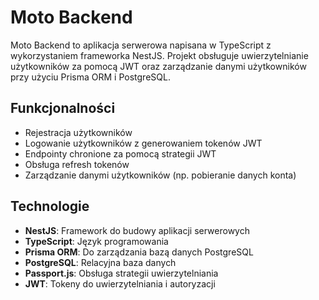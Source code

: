 # Moto Backend

Moto Backend to aplikacja serwerowa napisana w TypeScript z wykorzystaniem frameworka NestJS. Projekt obsługuje uwierzytelnianie użytkowników za pomocą JWT oraz zarządzanie danymi użytkowników przy użyciu Prisma ORM i PostgreSQL.

## Funkcjonalności

- Rejestracja użytkowników
- Logowanie użytkowników z generowaniem tokenów JWT
- Endpointy chronione za pomocą strategii JWT
- Obsługa refresh tokenów
- Zarządzanie danymi użytkowników (np. pobieranie danych konta)

## Technologie

- **NestJS**: Framework do budowy aplikacji serwerowych
- **TypeScript**: Język programowania
- **Prisma ORM**: Do zarządzania bazą danych PostgreSQL
- **PostgreSQL**: Relacyjna baza danych
- **Passport.js**: Obsługa strategii uwierzytelniania
- **JWT**: Tokeny do uwierzytelniania i autoryzacji
